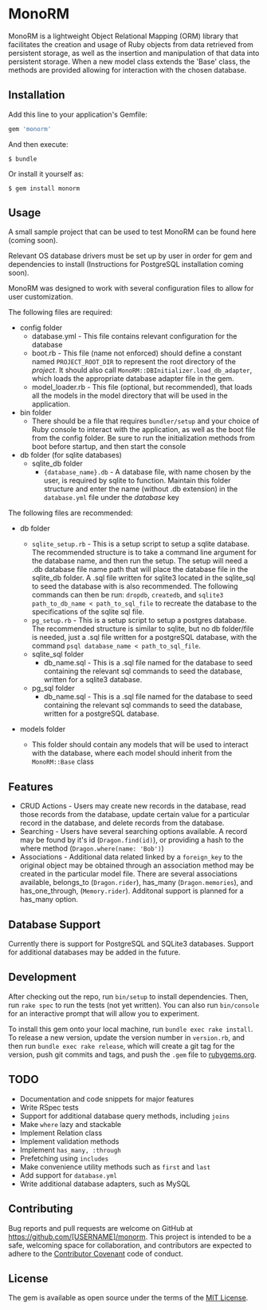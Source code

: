 # MonoRM

MonoRM is a lightweight Object Relational Mapping (ORM) library that facilitates the creation and
usage of Ruby objects from data retrieved from persistent storage, as well as the insertion and manipulation
of that data into persistent storage. When a new model class extends the 'Base' class, the methods are provided
allowing for interaction with the chosen database.

## Installation

Add this line to your application's Gemfile:

```ruby
gem 'monorm'
```

And then execute:

    $ bundle

Or install it yourself as:

    $ gem install monorm

## Usage

A small sample project that can be used to test MonoRM can be found here (coming soon).

Relevant OS database drivers must be set up by user in order for gem and dependencies to install (Instructions for PostgreSQL installation coming soon).

MonoRM was designed to work with several configuration files to allow for user customization.


The following files are required:
- config folder
  - database.yml - This file contains relevant configuration for the database
  - boot.rb - This file (name not enforced) should define a constant named `PROJECT_ROOT_DIR` to represent the root directory of the _project_. It should also call `MonoRM::DBInitializer.load_db_adapter`, which loads the appropriate database adapter file in the gem.
  - model_loader.rb - This file (optional, but recommended), that loads all the models in the model directory that will be used in the application.
- bin folder
  - There should be a file that requires `bundler/setup` and your choice of Ruby console to interact with the application, as well as the boot file from the config folder. Be sure to run the initialization methods from boot before startup, and then start the console
- db folder (for sqlite databases)
  - sqlite_db folder
    - `{database_name}.db` - A database file, with name chosen by the user, is required by sqlite to function. Maintain this folder structure and enter the name (without .db extension) in the `database.yml` file under the _database_ key

The following files are recommended:
- db folder
  - `sqlite_setup.rb` - This is a setup script to setup a sqlite database. The recommended structure is to take a command line argument for the database name, and then run the setup. The setup will need a .db database file name path that will place the database file in the sqlite_db folder. A .sql file written for sqlite3 located in the sqlite_sql to seed the database with is also recommended. The following commands can then be run: `dropdb`, `createdb`, and `sqlite3 path_to_db_name < path_to_sql_file` to recreate the database to the specifications of the sqlite sql file.
  - `pg_setup.rb` - This is a setup script to setup a postgres database. The recommended structure is similar to sqlite, but no db folder/file is needed, just a .sql file written for a postgreSQL database,
  with the command `psql database_name < path_to_sql_file`.
  - sqlite_sql folder
    - db_name.sql - This is a .sql file named for the database to seed containing the relevant sql commands to seed the database, written for a sqlite3 database.
  - pg_sql folder
    - db_name.sql - This is a .sql file named for the database to seed containing the relevant sql commands to seed the database, written for a postgreSQL database.    

- models folder
  - This folder should contain any models that will be used to interact with the database, where each model should inherit from the `MonoRM::Base` class

## Features
- CRUD Actions - Users may create new records in the database, read those records from the database, update certain value for a particular record in the database, and delete records from the database.
- Searching - Users have several searching options available. A record may be found by it's id (`Dragon.find(id)`), or providing a hash to the where method (`Dragon.where(name: 'Bob')`)
- Associations - Additional data related linked by a `foreign_key` to the original object may be obtained through an association method may be created in the particular model file. There are several associations available, belongs_to (`Dragon.rider`), has_many (`Dragon.memories`),
and has_one_through, (`Memory.rider`). Additonal support is planned for a has_many option.

## Database Support

Currently there is support for PostgreSQL and SQLite3 databases. Support for additional databases
may be added in the future.

## Development

After checking out the repo, run `bin/setup` to install dependencies. Then, run `rake spec` to run the tests (not yet written). You can also run `bin/console` for an interactive prompt that will allow you to experiment.

To install this gem onto your local machine, run `bundle exec rake install`. To release a new version, update the version number in `version.rb`, and then run `bundle exec rake release`, which will create a git tag for the version, push git commits and tags, and push the `.gem` file to [rubygems.org](https://rubygems.org).

## TODO

- Documentation and code snippets for major features
- Write RSpec tests
- Support for additional database query methods, including `joins`
- Make `where` lazy and stackable
- Implement Relation class
- Implement validation methods
- Implement `has_many, :through`
- Prefetching using `includes`
- Make convenience utility methods such as `first` and `last`
- Add support for `database.yml`
- Write additional database adapters, such as MySQL

## Contributing

Bug reports and pull requests are welcome on GitHub at https://github.com/[USERNAME]/monorm. This project is intended to be a safe, welcoming space for collaboration, and contributors are expected to adhere to the [Contributor Covenant](http://contributor-covenant.org) code of conduct.


## License

The gem is available as open source under the terms of the [MIT License](http://opensource.org/licenses/MIT).
